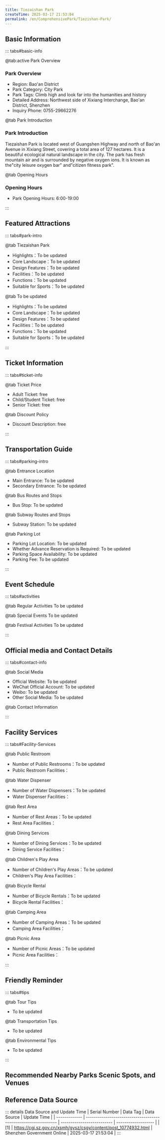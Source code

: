 ```yaml
---
title: Tiezaishan Park
createTime: 2025-03-17 21:53:04
permalink: /en/ComprehensivePark/Tiezishan-Park/
---
```



<script setup>
import ImageSwiper from '/.vuepress/theme/components/ImageSwiper.vue'
// 轮播图数据
const swiperItems = [
    {
                link: 'https://cgj.sz.gov.cn/img/4/4005/4005832/10774932.png',
                title: 'Tiezaishan Park',
                description: '',
                author: 'Shenzhen Government Online',
                date: '2025/03/17'
                },
  {
                link: 'https://cgj.sz.gov.cn/img/4/4005/4005832/10774932.png',
                title: 'Tiezaishan Park',
                description: '',
                author: 'Shenzhen Government Online',
                date: '2025/03/17'
                }
]
// 配置项
const swiperConfig = {
  height: 500,
  showInfo: true
}
</script>
<!-- 轮播图组件 -->
<ImageSwiper :items="swiperItems" :config="swiperConfig" />



## Basic Information

::: tabs#basic-info

@tab:active Park Overview
### Park Overview
- Region: Bao'an District
- Park Category: City Park
- Park Tags: Climb high and look far into the humanities and history
- Detailed Address: Northwest side of Xixiang Interchange, Bao'an District, Shenzhen
- Inquiry Phone: 0755-29662276

@tab Park Introduction
### Park Introduction
 Tiezaishan Park is located west of Guangshen Highway and north of Bao'an Avenue in Xixiang Street, covering a total area of 127 hectares. It is a beautiful ecological natural landscape in the city. The park has fresh mountain air and is surrounded by negative oxygen ions. It is known as the"city leisure oxygen bar" and"citizen fitness park".

@tab Opening Hours
### Opening Hours
- Park Opening Hours: 6:00-19:00

:::

## Featured Attractions

::: tabs#park-intro

@tab Tiezaishan Park
<ImageCard
image="https://cgj.sz.gov.cn/images/index20230710_1.png"
    title="Tiezaishan Park"
    description="Tiezai Mountain Park is rich in cultural and historical heritage and has many fascinating mountain and forest landscapes. Scenic spots such as Qibi Shenghui, Cailu Huifang, Ningcui Yougu, and Guhua Huicui provide visitors with the best viewing platform, with a view of the sea in the southwest and the new appearance of Bao'an Central District in the southeast. The ancient tombs of Tiezai Mountain are a three-dimensional museum, in which a large number of tombs from the Eastern Jin Dynasty have been discovered, which is a rare archaeological discovery in Shenzhen and even in the entire South China region."
    date=""
    author="Shenzhen Government Online"
/>


- Highlights：To be updated
- Core Landscape：To be updated
- Design Features：To be updated
- Facilities：To be updated
- Functions：To be updated
- Suitable for Sports：To be updated

@tab To be updated
<ImageCard
image="https://cgj.sz.gov.cn/images/index20230710_1.png"
    title="Tiezaishan Park"
    description="Tiezai Mountain Park is rich in cultural and historical heritage and has many fascinating mountain and forest landscapes. Scenic spots such as Qibi Shenghui, Cailu Huifang, Ningcui Yougu, and Guhua Huicui provide visitors with the best viewing platform, with a view of the sea in the southwest and the new appearance of Bao'an Central District in the southeast. The ancient tombs of Tiezai Mountain are a three-dimensional museum, in which a large number of tombs from the Eastern Jin Dynasty have been discovered, which is a rare archaeological discovery in Shenzhen and even in the entire South China region."
    date=""
    author="Shenzhen Government Online"
/>


- Highlights：To be updated
- Core Landscape：To be updated
- Design Features：To be updated
- Facilities：To be updated
- Functions：To be updated
- Suitable for Sports：To be updated

:::

## Ticket Information

::: tabs#ticket-info

@tab Ticket Price
- Adult Ticket: free
- Child/Student Ticket: free
- Senior Ticket: free

@tab Discount Policy
- Discount Description: free

:::

## Transportation Guide

::: tabs#parking-intro

@tab Entrance Location
- Main Entrance: To be updated
- Secondary Entrance: To be updated

@tab Bus Routes and Stops
- Bus Stop: To be updated

@tab Subway Routes and Stops
- Subway Station: To be updated

@tab Parking Lot
- Parking Lot Location: To be updated
- Whether Advance Reservation is Required: To be updated
- Parking Space Availability: To be updated
- Parking Fee: To be updated

:::

## Event Schedule

::: tabs#activities

@tab Regular Activities
To be updated

@tab Special Events
To be updated

@tab Festival Activities
To be updated

:::

## Official media and Contact Details

::: tabs#contact-info

@tab Social Media
- Official Website: To be updated
- WeChat Official Account: To be updated
- Weibo: To be updated
- Other Social Media: To be updated

@tab Contact Information

:::

## Facility Services

::: tabs#Facility-Services

@tab Public Restroom
- Number of Public Restrooms：To be updated
- Public Restroom Facilities：

@tab Water Dispenser
- Number of Water Dispensers：To be updated
- Water Dispenser Facilities：

@tab Rest Area
- Number of Rest Areas：To be updated
- Rest Area Facilities：

@tab Dining Services
- Number of Dining Services：To be updated
- Dining Service Facilities：

@tab Children's Play Area
- Number of Children's Play Areas：To be updated
- Children's Play Area Facilities：

@tab Bicycle Rental
- Number of Bicycle Rentals：To be updated
- Bicycle Rental Facilities：

@tab Camping Area
- Number of Camping Areas：To be updated
- Camping Area Facilities：

@tab Picnic Area
- Number of Picnic Areas：To be updated
- Picnic Area Facilities：

:::

## Friendly Reminder

::: tabs#tips

@tab Tour Tips
- To be updated

@tab Transportation Tips
- To be updated

@tab Environmental Tips
- To be updated

:::

## Recommended Nearby Parks Scenic Spots, and Venues

<CardGrid>
  <ImageCard
        image="https://cgj.sz.gov.cn/img/4/4005/4005834/10774933.jpg"
        title="Baguang Water Ecological Park"
        description="Baguang Water Ecological Park is located on the side of Xixiang Road in Baguang District, Dapeng New District, with a total area of about 10.47 hectares, of whi"
        href="/en/ComprehensivePark/Baguang-Water-Ecological-Park/"
        author="Shenzhen Government Online"
        date="2025/01/02"
      />
      <ImageCard
        image="https://cgj.sz.gov.cn/img/4/4005/4005834/10774933.jpg"
        title="Baguang Water Ecological Park"
        description="Baguang Water Ecological Park is located on the side of Xixiang Road in Baguang District, Dapeng New District, with a total area of about 10.47 hectares, of whi"
        href="/en/ComprehensivePark/Baguang-Water-Ecological-Park/"
        author="Shenzhen Government Online"
        date="2025/01/02"
      />
    </CardGrid>


## Reference Data Source

::: details Data Source and Update Time
| Serial Number | Data Tag                                                        | Data Source                | Update Time         |
| ------------- | --------------------------------------------------------------- | -------------------------- | ------------------- |
| [1]           | https://cgj.sz.gov.cn/xsmh/gysz/csgy/content/post_10774932.html | Shenzhen Government Online | 2025-03-17 21:53:04 |
:::

